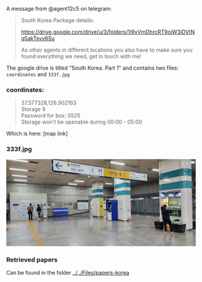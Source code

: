 A message from @agent12c5 on telegram:
> South Korea Package details:
> 
> https://drive.google.com/drive/u/3/folders/1i9vVmDhrcRT9oiW3iDVtNq5akTsyv6Su
> 
> As other agents in different locations you also have to make sure you found everything we need, get in touch with me!

The google drive is titled "South Korea. Part 1" and contains two files: `coordinates` and `333f.jpg`

### coordinates:
> 37.577328,126.902163<br>
> Storage 9<br>
> Password for box: 0525<br>
> Storage won't be openable during 00:00 - 05:00

Which is here: [map link]

### 333f.jpg
![photo Seoul subway station](../../Files/333f.jpg)

### Retrieved papers
Can be found in the folder [../../Files/papers-korea](../../Files/papers-korea/)